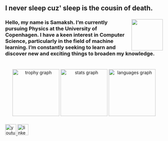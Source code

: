 <h2 align="left">I never sleep cuz' sleep is the cousin of death.</h2>

###

<img align="right" height="100" src="https://cdn-images-1.medium.com/max/1024/0*ulz5mvlcGo5EDpaY.gif"  />

###

<h3 align="left">Hello, my name is Samaksh. I’m currently pursuing Physics at the University of Copenhagen. I have a keen interest in Computer Science, particularly in the field of machine learning. I’m constantly seeking to learn and discover new and exciting things to broaden my knowledge.</h4>

###

<br clear="both">

<div align="center">
  <img src="https://github-profile-trophy.vercel.app?username=SaMaksH-exe&theme=monokai&column=-1&row=1&margin-w=8&margin-h=8&no-bg=true&no-frame=false&order=4" height="150" alt="trophy graph"  />
  <img src="https://github-readme-stats.vercel.app/api?username=SaMaksH-exe&hide_title=false&hide_rank=true&show_icons=true&include_all_commits=true&count_private=true&disable_animations=false&theme=monokai&locale=en&hide_border=false&order=1&custom_title=Github%20Stats" height="150" alt="stats graph"  />
  <img src="https://github-readme-stats.vercel.app/api/top-langs/?username=SaMaKsH-exe&hide_progress=false&hide_title=false&card_width=320&langs_count=8
&theme=monokai&hide_border=false&hide=jupyter%20notebook&count_private=true&order=2&custom_title=Languages%20Used" height="150" alt="languages graph"  />
</div>

###

<div align="left">
  <a href="https://www.youtube.com/channel/UC6gS79b0vs_3k1vJyxETEKA" target="_blank">
    <img src="https://img.shields.io/static/v1?message=Youtube&logo=youtube&label=&color=FF0000&logoColor=white&labelColor=&style=for-the-badge" height="35" alt="youtube logo"  />
  </a>
  <a href="https://www.linkedin.com/in/samaksh-kaushik/" target="_blank">
    <img src="https://img.shields.io/static/v1?message=LinkedIn&logo=linkedin&label=&color=0077B5&logoColor=white&labelColor=&style=for-the-badge" height="35" alt="linkedin logo"  />
  </a>
</div>


